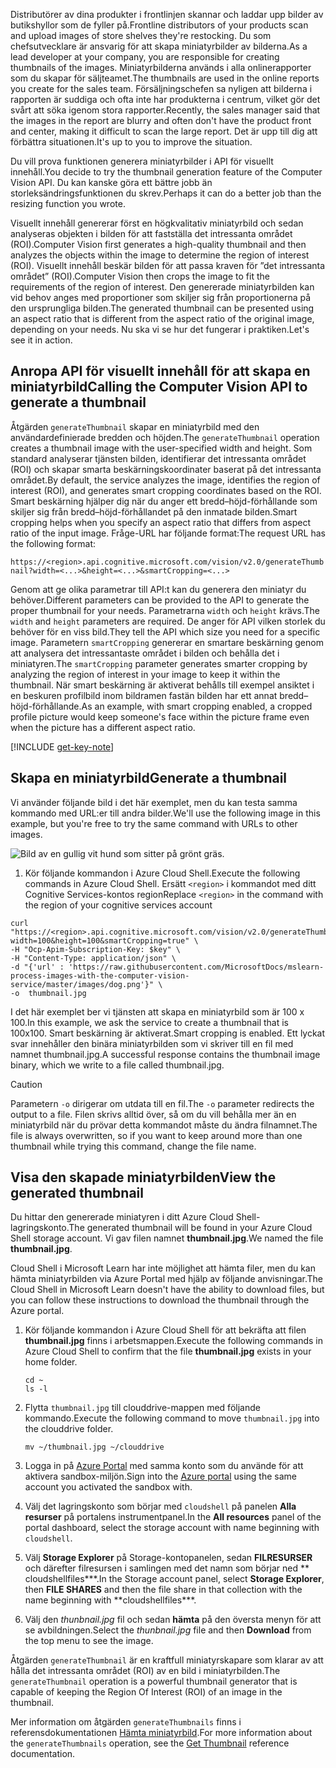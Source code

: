 <span data-ttu-id="3af70-101">Distributörer av dina produkter i frontlinjen skannar och laddar upp bilder av butikshyllor som de fyller på.</span><span class="sxs-lookup"><span data-stu-id="3af70-101">Frontline distributors of your products scan and upload images of store shelves they're restocking.</span></span> <span data-ttu-id="3af70-102">Du som chefsutvecklare är ansvarig för att skapa miniatyrbilder av bilderna.</span><span class="sxs-lookup"><span data-stu-id="3af70-102">As a lead developer at your company, you are responsible for creating thumbnails of the images.</span></span> <span data-ttu-id="3af70-103">Miniatyrbilderna används i alla onlinerapporter som du skapar för säljteamet.</span><span class="sxs-lookup"><span data-stu-id="3af70-103">The thumbnails are used in the online reports you create for the sales team.</span></span> <span data-ttu-id="3af70-104">Försäljningschefen sa nyligen att bilderna i rapporten är suddiga och ofta inte har produkterna i centrum, vilket gör det svårt att söka igenom stora rapporter.</span><span class="sxs-lookup"><span data-stu-id="3af70-104">Recently, the sales manager said that the images in the report are blurry and often don't have the product front and center, making it difficult to scan the large report.</span></span> <span data-ttu-id="3af70-105">Det är upp till dig att förbättra situationen.</span><span class="sxs-lookup"><span data-stu-id="3af70-105">It's up to you to improve the situation.</span></span>

<span data-ttu-id="3af70-106">Du vill prova funktionen generera miniatyrbilder i API för visuellt innehåll.</span><span class="sxs-lookup"><span data-stu-id="3af70-106">You decide to try the thumbnail generation feature of the Computer Vision API.</span></span> <span data-ttu-id="3af70-107">Du kan kanske göra ett bättre jobb än storleksändringsfunktionen du skrev.</span><span class="sxs-lookup"><span data-stu-id="3af70-107">Perhaps it can do a better job than the resizing function you wrote.</span></span>

<span data-ttu-id="3af70-108">Visuellt innehåll genererar först en högkvalitativ miniatyrbild och sedan analyseras objekten i bilden för att fastställa det intressanta området (ROI).</span><span class="sxs-lookup"><span data-stu-id="3af70-108">Computer Vision first generates a high-quality thumbnail and then analyzes the objects within the image to determine the region of interest (ROI).</span></span> <span data-ttu-id="3af70-109">Visuellt innehåll beskär bilden för att passa kraven för ”det intressanta området” (ROI).</span><span class="sxs-lookup"><span data-stu-id="3af70-109">Computer Vision then crops the image to fit the requirements of the region of interest.</span></span> <span data-ttu-id="3af70-110">Den genererade miniatyrbilden kan vid behov anges med proportioner som skiljer sig från proportionerna på den ursprungliga bilden.</span><span class="sxs-lookup"><span data-stu-id="3af70-110">The generated thumbnail can be presented using an aspect ratio that is different from the aspect ratio of the original image, depending on your needs.</span></span> <span data-ttu-id="3af70-111">Nu ska vi se hur det fungerar i praktiken.</span><span class="sxs-lookup"><span data-stu-id="3af70-111">Let's see it in action.</span></span>

## <a name="calling-the-computer-vision-api-to-generate-a-thumbnail"></a><span data-ttu-id="3af70-112">Anropa API för visuellt innehåll för att skapa en miniatyrbild</span><span class="sxs-lookup"><span data-stu-id="3af70-112">Calling the Computer Vision API to generate a thumbnail</span></span>

<span data-ttu-id="3af70-113">Åtgärden `generateThumbnail` skapar en miniatyrbild med den användardefinierade bredden och höjden.</span><span class="sxs-lookup"><span data-stu-id="3af70-113">The `generateThumbnail` operation creates a thumbnail image with the user-specified width and height.</span></span> <span data-ttu-id="3af70-114">Som standard analyserar tjänsten bilden, identifierar det intressanta området (ROI) och skapar smarta beskärningskoordinater baserat på det intressanta området.</span><span class="sxs-lookup"><span data-stu-id="3af70-114">By default, the service analyzes the image, identifies the region of interest (ROI), and generates smart cropping coordinates based on the ROI.</span></span> <span data-ttu-id="3af70-115">Smart beskärning hjälper dig när du anger ett bredd–höjd-förhållande som skiljer sig från bredd–höjd-förhållandet på den inmatade bilden.</span><span class="sxs-lookup"><span data-stu-id="3af70-115">Smart cropping helps when you specify an aspect ratio that differs from aspect ratio of the input image.</span></span> <span data-ttu-id="3af70-116">Fråge-URL har följande format:</span><span class="sxs-lookup"><span data-stu-id="3af70-116">The request URL has the following format:</span></span>

`https://<region>.api.cognitive.microsoft.com/vision/v2.0/generateThumbnail?width=<...>&height=<...>&smartCropping=<...>`

<span data-ttu-id="3af70-117">Genom att ge olika parametrar till API:t kan du generera den miniatyr du behöver.</span><span class="sxs-lookup"><span data-stu-id="3af70-117">Different parameters can be provided to the API to generate the proper thumbnail for your needs.</span></span> <span data-ttu-id="3af70-118">Parametrarna `width` och `height` krävs.</span><span class="sxs-lookup"><span data-stu-id="3af70-118">The `width` and `height` parameters are required.</span></span> <span data-ttu-id="3af70-119">De anger för API vilken storlek du behöver för en viss bild.</span><span class="sxs-lookup"><span data-stu-id="3af70-119">They tell the API which size you need for a specific image.</span></span> <span data-ttu-id="3af70-120">Parametern `smartCropping` genererar en smartare beskärning genom att analysera det intressantaste området i bilden och behålla det i miniatyren.</span><span class="sxs-lookup"><span data-stu-id="3af70-120">The `smartCropping` parameter generates smarter cropping by analyzing the region of interest in your image to keep it within the thumbnail.</span></span> <span data-ttu-id="3af70-121">När smart beskärning är aktiverat behålls till exempel ansiktet i en beskuren profilbild inom bildramen fastän bilden har ett annat bredd–höjd-förhållande.</span><span class="sxs-lookup"><span data-stu-id="3af70-121">As an example, with smart cropping enabled, a cropped profile picture would keep someone's face within the picture frame even when the picture has a different aspect ratio.</span></span>

[!INCLUDE [get-key-note](./get-key.md)]

## <a name="generate-a-thumbnail"></a><span data-ttu-id="3af70-122">Skapa en miniatyrbild</span><span class="sxs-lookup"><span data-stu-id="3af70-122">Generate a thumbnail</span></span>

<span data-ttu-id="3af70-123">Vi använder följande bild i det här exemplet, men du kan testa samma kommando med URL:er till andra bilder.</span><span class="sxs-lookup"><span data-stu-id="3af70-123">We'll use the following image in this example, but you're free to try the same command with URLs to other images.</span></span>

![Bild av en gullig vit hund som sitter på grönt gräs.](../media/4-dog.png)

1. <span data-ttu-id="3af70-125">Kör följande kommandon i Azure Cloud Shell.</span><span class="sxs-lookup"><span data-stu-id="3af70-125">Execute the following commands in Azure Cloud Shell.</span></span> <span data-ttu-id="3af70-126">Ersätt `<region>` i kommandot med ditt Cognitive Services-kontos region</span><span class="sxs-lookup"><span data-stu-id="3af70-126">Replace `<region>` in the command with the region of your cognitive services account</span></span>

```azurecli
curl "https://<region>.api.cognitive.microsoft.com/vision/v2.0/generateThumbnail?width=100&height=100&smartCropping=true" \
-H "Ocp-Apim-Subscription-Key: $key" \
-H "Content-Type: application/json" \
-d "{'url' : 'https://raw.githubusercontent.com/MicrosoftDocs/mslearn-process-images-with-the-computer-vision-service/master/images/dog.png'}" \
-o  thumbnail.jpg
```

<span data-ttu-id="3af70-127">I det här exemplet ber vi tjänsten att skapa en miniatyrbild som är 100 x 100.</span><span class="sxs-lookup"><span data-stu-id="3af70-127">In this example, we ask the service to create a thumbnail that is 100x100.</span></span> <span data-ttu-id="3af70-128">Smart beskärning är aktiverat.</span><span class="sxs-lookup"><span data-stu-id="3af70-128">Smart cropping is enabled.</span></span> <span data-ttu-id="3af70-129">Ett lyckat svar innehåller den binära miniatyrbilden som vi skriver till en fil med namnet thumbnail.jpg.</span><span class="sxs-lookup"><span data-stu-id="3af70-129">A successful response contains the thumbnail image binary, which we write to a file called thumbnail.jpg.</span></span>

> [!CAUTION]
> <span data-ttu-id="3af70-130">Parametern `-o` dirigerar om utdata till en fil.</span><span class="sxs-lookup"><span data-stu-id="3af70-130">The `-o` parameter redirects the output to a file.</span></span> <span data-ttu-id="3af70-131">Filen skrivs alltid över, så om du vill behålla mer än en miniatyrbild när du prövar detta kommandot måste du ändra filnamnet.</span><span class="sxs-lookup"><span data-stu-id="3af70-131">The file is always overwritten, so if you want to keep around  more than one thumbnail while trying this command, change the file name.</span></span>

## <a name="view-the-generated-thumbnail"></a><span data-ttu-id="3af70-132">Visa den skapade miniatyrbilden</span><span class="sxs-lookup"><span data-stu-id="3af70-132">View the generated thumbnail</span></span>

<span data-ttu-id="3af70-133">Du hittar den genererade miniatyren i ditt Azure Cloud Shell-lagringskonto.</span><span class="sxs-lookup"><span data-stu-id="3af70-133">The generated thumbnail will be found in your Azure Cloud Shell storage account.</span></span> <span data-ttu-id="3af70-134">Vi gav filen namnet **thumbnail.jpg**.</span><span class="sxs-lookup"><span data-stu-id="3af70-134">We named the file **thumbnail.jpg**.</span></span>

<span data-ttu-id="3af70-135">Cloud Shell i Microsoft Learn har inte möjlighet att hämta filer, men du kan hämta miniatyrbilden via Azure Portal med hjälp av följande anvisningar.</span><span class="sxs-lookup"><span data-stu-id="3af70-135">The Cloud Shell in Microsoft Learn doesn't have the ability to download files, but you can follow these instructions to download the thumbnail through the Azure portal.</span></span>

1. <span data-ttu-id="3af70-136">Kör följande kommandon i Azure Cloud Shell för att bekräfta att filen **thumbnail.jpg** finns i arbetsmappen.</span><span class="sxs-lookup"><span data-stu-id="3af70-136">Execute the following commands in Azure Cloud Shell to confirm that the file **thumbnail.jpg** exists in your home folder.</span></span>

    ```azurecli
    cd ~
    ls -l
    ```



1. <span data-ttu-id="3af70-137">Flytta `thumbnail.jpg` till clouddrive-mappen med följande kommando.</span><span class="sxs-lookup"><span data-stu-id="3af70-137">Execute the following command to move `thumbnail.jpg` into the clouddrive folder.</span></span>

    ```azurecli
    mv ~/thumbnail.jpg ~/clouddrive
    ```
1. <span data-ttu-id="3af70-138">Logga in på [Azure Portal](https://portal.azure.com/learn.docs.microsoft.com?azure-portal=true) med samma konto som du använde för att aktivera sandbox-miljön.</span><span class="sxs-lookup"><span data-stu-id="3af70-138">Sign into the [Azure portal](https://portal.azure.com/learn.docs.microsoft.com?azure-portal=true) using the same account you activated the sandbox with.</span></span>
1. <span data-ttu-id="3af70-139">Välj det lagringskonto som börjar med `cloudshell` på panelen **Alla resurser** på portalens instrumentpanel.</span><span class="sxs-lookup"><span data-stu-id="3af70-139">In the **All resources** panel of the portal dashboard, select the storage account with name beginning with `cloudshell`.</span></span>
1. <span data-ttu-id="3af70-140">Välj **Storage Explorer** på Storage-kontopanelen, sedan **FILRESURSER** och därefter filresursen i samlingen med det namn som börjar ned \*\* cloudshellfiles\*\*\*.</span><span class="sxs-lookup"><span data-stu-id="3af70-140">In the Storage account panel, select **Storage Explorer**, then **FILE SHARES** and then the file share in that collection with the name beginning with \*\*cloudshellfiles\*\*\*.</span></span>
1. <span data-ttu-id="3af70-141">Välj den *thunbnail.jpg* fil och sedan **hämta** på den översta menyn för att se avbildningen.</span><span class="sxs-lookup"><span data-stu-id="3af70-141">Select the *thunbnail.jpg* file and then **Download** from the top menu to see the image.</span></span>

<span data-ttu-id="3af70-142">Åtgärden `generateThumbnail` är en kraftfull miniatyrskapare som klarar av att hålla det intressanta området (ROI) av en bild i miniatyrbilden.</span><span class="sxs-lookup"><span data-stu-id="3af70-142">The `generateThumbnail` operation is a powerful thumbnail generator that is capable of keeping the Region Of Interest (ROI) of an image in the thumbnail.</span></span>

<span data-ttu-id="3af70-143">Mer information om åtgärden `generateThumbnails` finns i referensdokumentationen [Hämta miniatyrbild](https://westus.dev.cognitive.microsoft.com/docs/services/5adf991815e1060e6355ad44/operations/56f91f2e778daf14a499e1fb).</span><span class="sxs-lookup"><span data-stu-id="3af70-143">For more information about the `generateThumbnails` operation, see the [Get Thumbnail](https://westus.dev.cognitive.microsoft.com/docs/services/5adf991815e1060e6355ad44/operations/56f91f2e778daf14a499e1fb) reference documentation.</span></span>